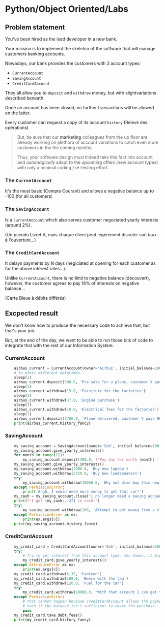# Python/Object Oriented/Labs

## Problem statement

You've been hired as the lead developer in a new bank.

Your mission is to implement the skeleton of the software that will manage customers banking accounts.

Nowadays, our bank provides the customers with 3 account types:

- ```CurrentAccount```
- ```SavingAccount```
- ```CreditCardAccount```

They all allow you to ```deposit``` and ```withdraw``` money, but with slightvariations described beneath.

Once an account has been closed, no further transactions will be allowed on the latter.

Every customer can request a copy of its account ```history``` (Relevé des opérations)

> But, be sure that our __marketing__ colleagues from the up floor are already working on plethora of account variations to catch even more customers in the the coming months.
>
> Thus, your software design must indeed take this fact into account and _automagically_ adapt to the upcoming offers (new account types) with only a minimal coding / re-testing effort.

### The ```CurrentAccount```

It's the most basic (Compte Courant) and allows a negative balance up to -100 (for all customers)

### The ```SavingAccount```

Is a ```CurrentAccount``` which also serves customer negociated yearly interests (around 2%).

(Un pseudo Livret A, mais chaque client peut légèrement discuter son taux à l'ouverture...)

### The ```CreditCardAccount```

It delays payments by N days (negiciated at opening for each customer as for the above interest rates...).

Unlike ```CurrentAccount```, there is no limit to negative balance (découvert), however, the customer agrees to pay 18% of interests on negative balance...

(Carte Bleue à débits différés)

## Excpected result

We don't know how to produce the necessary code to achieve that, but that's your job.

But, at the end of the day, we want to be able to run those bits of code to integrate that with the rest of our Information System:

### CurrentAccount

```python
    airbus_current = CurrentAccount(owner='Airbus', initial_balance=10000.0)
    # to mimic different datetimes...
    sleep(1)
    airbus_current.deposit(300.0, 'Pre-sale for a plane, customer X pays 10% for booking')
    sleep(1)
    airbus_current.withdraw(15.0, 'Furniture for the factories')
    sleep(1)
    airbus_current.withdraw(37.0, 'Engine purchase')
    sleep(1)
    airbus_current.withdraw(19.0, 'Electrical fees for the factories')
    sleep(1)
    airbus_current.deposit(2700.0, 'Plane delivered, customer Y pays 90% at reception')
    print(airbus_current.history_fancy)
```

### SavingAccount

```python
    my_saving_account = SavingAccount(owner='Seb', initial_balance=100.0)
    my_saving_account.give_yearly_interests()
    for month in range(12):
        my_saving_account.deposit(400.0, f'Pay day for month {month} !')
    my_saving_account.give_yearly_interests()
    my_saving_account.withdraw(2000.0, 'Buy new laptop')
    my_saving_account.withdraw(2750.0, 'Buy new loudspeakers')
    try:
        my_saving_account.withdraw(10000.0, 'Why not also buy this new fancy car?')
    except PermissionError:
        print('Argh, I would need more money to get that car!')
    my_cash = my_saving_account.close('I no longer need a saving account :)')
    print(f'I got {my_cash:,.2f} in cash!')
    try:
        my_saving_account.withdraw(100, 'Attempt to get money from a closed account :)')
    except PermissionError as ex:
        print(ex.args[0])
    print(my_saving_account.history_fancy)
```

### CreditCardAccount


```python
    my_credit_card = CreditCardAccount(owner='Seb', initial_balance=200.0)
    try:
        # Try to get interest from this account type, who knows, it might work...
        my_credit_card.give_yearly_interests()
    except AttributeError as ex:
        print(ex.args[0])
    my_credit_card.withdraw(6.35, 'Canteen')
    my_credit_card.withdraw(189.0, 'Beers with the tam')
    my_credit_card.withdraw(120.0, 'Fuel for the car')
    try:
        my_credit_card.withdraw(10000.0, "With that account I can get that car, but I'll pay massive debt fees...")
    except PermissionError:
        # that cannot happen because CreditCardAccount allows the payment
        # even if the balance isn't sufficient to cover the purchase...
        pass
    my_credit_card.take_debt_fees()
    print(my_credit_card.history_fancy)
```